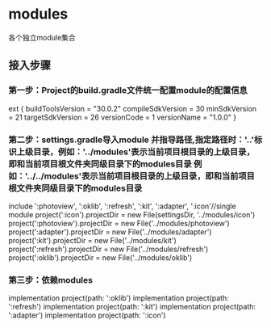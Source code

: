# modules
各个独立module集合
## 接入步骤
### 第一步：Project的build.gradle文件统一配置module的配置信息
ext {
    buildToolsVersion = "30.0.2"
    compileSdkVersion = 30
    minSdkVersion = 21
    targetSdkVersion = 26
    versionCode = 1
    versionName = "1.0.0"
}

### 第二步：settings.gradle导入module 并指导路径,指定路径时：'..'标识上级目录，例如：'../modules'表示当前项目根目录的上级目录，即和当前项目根文件夹同级目录下的modules目录 例如：'../../modules'表示当前项目根目录的上级目录，即和当前项目根文件夹同级目录下的modules目录
include ':photoview', ':oklib', ':refresh', ':kit', ':adapter', ':icon'//single module
project(':icon').projectDir = new File(settingsDir, '../modules/icon')
project(':photoview').projectDir = new File('../modules/photoview')
project(':adapter').projectDir = new File('../modules/adapter')
project(':kit').projectDir = new File('../modules/kit')
project(':refresh').projectDir = new File('../modules/refresh')
project(':oklib').projectDir = new File('../modules/oklib')

### 第三步：依赖modules
implementation project(path: ':oklib')
implementation project(path: ':refresh')
implementation project(path: ':kit')
implementation project(path: ':adapter')
implementation project(path: ':icon')